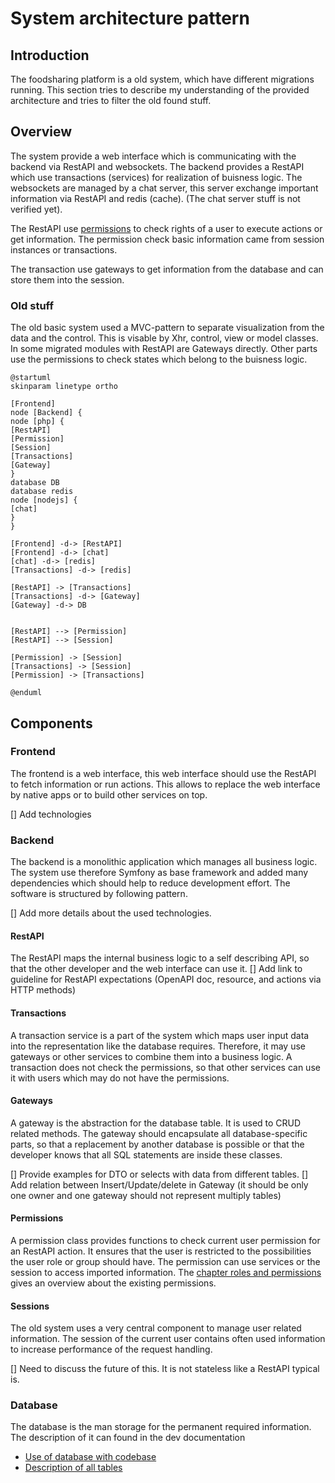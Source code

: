 # System architecture pattern

## Introduction

The foodsharing platform is a old system, which have different migrations running.
This section tries to describe my understanding of the provided architecture and tries to filter the old found stuff.

## Overview

The system provide a web interface which is communicating with the backend via RestAPI and websockets.
The backend provides a RestAPI which use transactions (services) for realization of buisness logic.
The websockets are managed by a chat server, this server exchange important information via RestAPI and redis (cache). (The chat server stuff is not verified yet).

The RestAPI use [permissions](backend-permissions-roles.md) to check rights of a user to execute actions or get information.
The permission check basic information came from session instances or transactions.

The transaction use gateways to get information from the database and can store them into the session.

### Old stuff

The old basic system used a MVC-pattern to separate visualization from the data and the control. This is visable by Xhr, control, view or model classes.
In some migrated modules with RestAPI are Gateways directly. Other parts use the permissions to check states which belong to the buisness logic.

~~~plantuml
@startuml
skinparam linetype ortho

[Frontend]
node [Backend] {
node [php] {
[RestAPI]
[Permission]
[Session]
[Transactions]
[Gateway]
}
database DB
database redis
node [nodejs] {
[chat]
}
}

[Frontend] -d-> [RestAPI]
[Frontend] -d-> [chat]
[chat] -d-> [redis]
[Transactions] -d-> [redis]

[RestAPI] -> [Transactions]
[Transactions] -d-> [Gateway]
[Gateway] -d-> DB


[RestAPI] --> [Permission]
[RestAPI] --> [Session]

[Permission] -> [Session]
[Transactions] -> [Session]
[Permission] -> [Transactions]

@enduml
~~~

## Components

### Frontend

The frontend is a web interface, this web interface should use the RestAPI to fetch information or run actions. This allows to replace the web interface by native apps or to build other services on top.

[] Add technologies

### Backend

The backend is a monolithic application which manages all business logic. The system use therefore Symfony as base framework and added many dependencies which should help to reduce development effort.
The software is structured by following pattern.

[] Add more details about the used technologies.

#### RestAPI

The RestAPI maps the internal business logic to a self describing API, so that the other developer and the web interface can use it.
[] Add link to guideline for RestAPI expectations (OpenAPI doc, resource, and actions via HTTP methods)

#### Transactions

A transaction service is a part of the system which maps user input data into the representation like the database requires. Therefore, it may use gateways or other services to combine them into a business logic.
A transaction does not check the permissions, so that other services can use it with users which may do not have the permissions.

#### Gateways

A gateway is the abstraction for the database table. It is used to CRUD related methods. 
The gateway should encapsulate all database-specific parts, so that a replacement by another database is possible or that the developer knows that all SQL statements are inside these classes.

[] Provide examples for DTO or selects with data from different tables.
[] Add relation between Insert/Update/delete in Gateway (it should be only one owner and one gateway should not represent multiply tables)

#### Permissions

A permission class provides functions to check current user permission for an RestAPI action.
It ensures that the user is restricted to the possibilities the user role or group should have.
The permission can use services or the session to access imported information.
The [chapter roles and permissions](Permissions-and-Roles) gives an overview about the existing permissions.

#### Sessions

The old system uses a very central component to manage user related information. The session of the current user contains often used information to increase performance of the request handling.

[] Need to discuss the future of this. It is not stateless like a RestAPI typical is.

### Database

The database is the man storage for the permanent required information.
The description of it can found in the dev documentation

- [Use of database with codebase](https://devdocs.foodsharing.network/database.html)
- [Description of all tables](https://devdocs.foodsharing.network/database-tables-columns.html)
